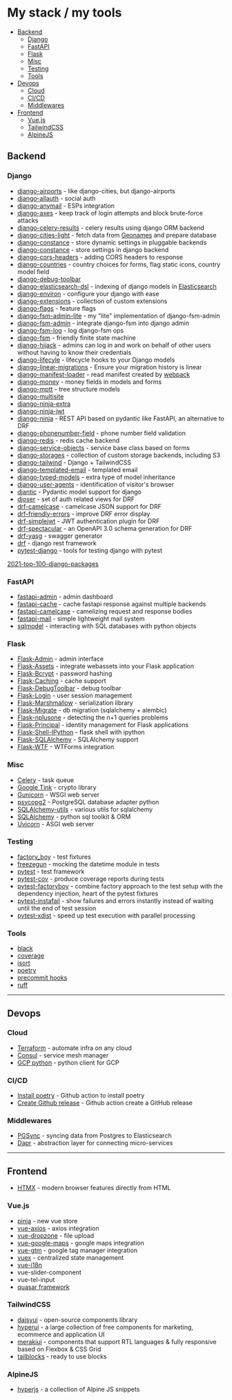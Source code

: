 # My stack / my tools

<!-- vscode-markdown-toc -->
* [Backend](#Backend)
	* [Django](#Django)
	* [FastAPI](#FastAPI)
	* [Flask](#Flask)
	* [Misc](#Misc)
	* [Testing](#Testing)
	* [Tools](#Tools)
* [Devops](#Devops)
	* [Cloud](#Cloud)
	* [CI/CD](#CICD)
	* [Middlewares](#Middlewares)
* [Frontend](#Frontend)
	* [Vue.js](#Vue.js)
	* [TailwindCSS](#TailwindCSS)
	* [AlpineJS](#AlpineJS)

<!-- vscode-markdown-toc-config
	numbering=false
	autoSave=true
	/vscode-markdown-toc-config -->
<!-- /vscode-markdown-toc -->


## <a name='Backend'></a>Backend

### <a name='Django'></a>Django

- [django-airports](https://github.com/bashu/django-airports) - like django-cities, but django-airports
- [django-allauth](https://django-allauth.readthedocs.io/en/latest/installation.html) - social auth
- [django-anymail](https://github.com/anymail/django-anymail) - ESPs integration
- [django-axes](https://github.com/jazzband/django-axes) - keep track of login attempts and block brute-force attacks
- [django-celery-results](https://github.com/celery/django-celery-results) - celery results using django ORM backend
- [django-cities-light](https://github.com/yourlabs/django-cities-light) - fetch data from [Geonames](http://www.geonames.org/) and prepare database
- [django-constance](https://github.com/jazzband/django-constance) - store dynamic settings in pluggable backends
- [django-constance](https://github.com/jazzband/django-constance) - store settings in django backend
- [django-cors-headers](https://github.com/adamchainz/django-cors-headers) - adding CORS headers to response
- [django-countries](https://github.com/SmileyChris/django-countries) - country choices for forms, flag static icons, country model field
- [django-debug-toolbar](https://github.com/jazzband/django-debug-toolbar)
- [django-elasticsearch-dsl](https://github.com/django-es/django-elasticsearch-dsl) - indexing of django models in [Elasticsearch](https://www.elastic.co/)
- [django-environ](https://django-environ.readthedocs.io/en/latest/) - configure your django with ease
- [django-extensions](https://github.com/django-extensions/django-extensions) - collection of custom extensions
- [django-flags](https://cfpb.github.io/django-flags/) - feature flags
- [django-fsm-admin-lite](https://github.com/etchegom/django-fsm-admin-lite) - my "lite" implementation of django-fsm-admin
- [django-fsm-admin](https://github.com/gadventures/django-fsm-admin) - integrate django-fsm into django admin
- [django-fsm-log](https://github.com/jazzband/django-fsm-log) - log django-fsm ops
- [django-fsm](https://github.com/viewflow/django-fsm) - friendly finite state machine
- [django-hijack](https://github.com/django-hijack/django-hijack) - admins can log in and work on behalf of other users without having to know their credentials
- [django-lifecyle](https://github.com/rsinger86/django-lifecycle/) - lifecycle hooks to your Django models
- [django-linear-migrations](https://github.com/adamchainz/django-linear-migrations) - Ensure your migration history is linear
- [django-manifest-loader](https://github.com/rykener/django-manifest-loader) - read manifest created by [webpack](https://www.npmjs.com/package/webpack-manifest-plugin)
- [django-money](https://github.com/django-money/django-money) - money fields in models and forms
- [django-mptt](https://django-mptt.readthedocs.io/en/latest/) - tree structure models
- [django-multisite](https://github.com/ecometrica/django-multisite)
- [django-ninja-extra](https://github.com/eadwinCode/django-ninja-extra)
- [django-ninja-jwt](https://github.com/eadwinCode/django-ninja-jwt)
- [django-ninja](https://django-ninja.rest-framework.com/) - REST API based on pydantic like FastAPI, an alternative to DRF
- [django-phonenumber-field](https://github.com/stefanfoulis/django-phonenumber-field) - phone number field validation
- [django-redis](https://github.com/jazzband/django-redis) - redis cache backend
- [django-service-objects](https://django-service-objects.readthedocs.io/en/latest/) - service base class based on forms
- [django-storages](https://django-storages.readthedocs.io/en/latest/) - collection of custom storage backends, including S3
- [django-tailwind](https://github.com/timonweb/django-tailwind) - Django + TailwindCSS
- [django-templated-email](https://github.com/vintasoftware/django-templated-email) - templated email
- [django-typed-models](https://github.com/craigds/django-typed-models) - extra type of model inheritance
- [django-user-agents](https://github.com/selwin/django-user_agents) - identification of visitor's browser
- [djantic](https://github.com/jordaneremieff/djantic) - Pydantic model support for django
- [djoser](https://github.com/sunscrapers/djoser) - set of auth related views for DRF
- [drf-camelcase](https://github.com/vbabiy/djangorestframework-camel-case) - camelcase JSON support for DRF
- [drf-friendly-errors](https://github.com/FutureMind/drf-friendly-errors) - improve DRF error display
- [drf-simplejwt](https://github.com/jazzband/djangorestframework-simplejwt) - JWT authentication plugin for DRF
- [drf-spectacular](https://github.com/tfranzel/drf-spectacular) - an OpenAPI 3.0 schema generation for DRF
- [drf-yasg](https://github.com/axnsan12/drf-yasg) - swagger generator
- [drf](https://www.django-rest-framework.org/) - django rest framework
- [pytest-django](https://pytest-django.readthedocs.io/en/latest/) - tools for testing django with pytest

[2021-top-100-django-packages](https://blog.devgenius.io/2021-top-100-django-packages-list-during-the-year-92fef0ba79c9?gi=f683fb71ca8e)


### <a name='FastAPI'></a>FastAPI

- [fastapi-admin](https://github.com/fastapi-admin/fastapi-admin) - admin dashboard
- [fastapi-cache](https://github.com/long2ice/fastapi-cache) - cache fastapi response against multiple backends
- [fastapi-camelcase](https://nf1s.github.io/fastapi-camelcase) - camelizing request and response bodies
- [fastapi-mail](https://github.com/sabuhish/fastapi-mail) - simple lightweight mail system
- [sqlmodel](https://sqlmodel.tiangolo.com/) - interacting with SQL databases with python objects

### <a name='Flask'></a>Flask

- [Flask-Admin](https://github.com/flask-admin/flask-admin) - admin interface
- [Flask-Assets](https://github.com/miracle2k/webassets) - integrate webassets into your Flask application
- [Flask-Bcrypt](https://github.com/maxcountryman/flask-bcrypt) - password hashing
- [Flask-Caching](https://github.com/pallets-eco/flask-caching) - cache support
- [Flask-DebugToolbar](https://flask-debugtoolbar.readthedocs.io/en/latest/) - debug toolbar
- [Flask-Login](https://flask-login.readthedocs.io/en/latest/) - user session management
- [Flask-Marshmallow](https://flask-marshmallow.readthedocs.io/en/latest/) - serialization library
- [Flask-Migrate](https://github.com/miguelgrinberg/Flask-Migrate) - db migration (sqlalchemy + alembic)
- [Flask-nplusone](https://github.com/jmcarp/nplusone#flask-sqlalchemy) - detecting the n+1 queries problems
- [Flask-Principal](https://github.com/mattupstate/flask-principal) - identity management for Flask applications
- [Flask-Shell-IPython](https://github.com/ei-grad/flask-shell-ipython) - flask shell with ipython
- [Flask-SQLAlchemy](https://flask-sqlalchemy.palletsprojects.com/en/3.0.x/) - SQLAlchemy support
- [Flask-WTF](https://github.com/wtforms/flask-wtf/) - WTForms integration

### <a name='Misc'></a>Misc

- [Celery](https://github.com/celery/celery) - task queue
- [Google Tink](https://github.com/tink-crypto/tink-py) - crypto library
- [Gunicorn](https://gunicorn.org/) - WSGI web server
- [psycopg2](https://github.com/psycopg/psycopg2) - PostgreSQL database adapter python
- [SQLAlchemy-utils](https://github.com/kvesteri/sqlalchemy-utils) - various utils for sqlalchemy
- [SQLAlchemy](https://www.sqlalchemy.org/) - python sql toolkit & ORM
- [Uvicorn](https://www.uvicorn.org/) - ASGI web server 


### <a name='Testing'></a>Testing

- [factory_boy](https://factoryboy.readthedocs.io/en/stable/) - test fixtures
- [freezegun](https://github.com/spulec/freezegun) - mocking the datetime module in tests
- [pytest](https://docs.pytest.org/en/6.2.x/) - test framework
- [pytest-cov](https://github.com/pytest-dev/pytest-cov) - produce coverage reports during tests
- [pytest-factoryboy](https://pytest-factoryboy.readthedocs.io/) - combine factory approach to the test setup with the dependency injection, heart of the pytest fixtures
- [pytest-instafail](https://github.com/pytest-dev/pytest-instafail) - show failures and errors instantly instead of waiting until the end of test session
- [pytest-xdist](https://github.com/pytest-dev/pytest-xdist) - speed up test execution with parallel processing

### <a name='Tools'></a>Tools

- [black](https://github.com/psf/black)
- [coverage](https://coverage.readthedocs.io/en/7.3.1/)
- [isort](https://github.com/PyCQA/isort)
- [poetry](https://python-poetry.org/)
- [precommit hooks](https://pre-commit.com/hooks.html)
- [ruff](https://github.com/astral-sh/ruff)

---

## <a name='Devops'></a>Devops

### <a name='Cloud'></a>Cloud

- [Terraform](https://www.terraform.io/) - automate infra on any cloud
- [Consul](https://www.consul.io/) - service mesh manager
- [GCP python](https://github.com/googleapis/google-cloud-python) - python client for GCP

### <a name='CICD'></a>CI/CD

- [Install poetry](https://github.com/snok/install-poetry) - Github action to install poetry
- [Create Github release](https://github.com/ncipollo/release-action) - Github action create a GitHub release


### <a name='Middlewares'></a>Middlewares

- [PGSync](https://pgsync.com/) - syncing data from Postgres to Elasticsearch
- [Dapr](https://dapr.io/) - abstraction layer for connecting micro-services

---

## <a name='Frontend'></a>Frontend

- [HTMX](https://htmx.org/) - modern browser features directly from HTML

### <a name='Vue.js'></a>Vue.js

- [pinia](https://pinia.vuejs.org/) - new vue store
- [vue-axios](https://www.npmjs.com/package/vue-axios) - axios integration
- [vue-dropzone](https://www.npmjs.com/package/vue2-dropzone) - file upload
- [vue-google-maps](https://www.npmjs.com/package/vue2-google-maps) - google maps integration
- [vue-gtm](https://www.npmjs.com/package/@gtm-support/vue2-gtm) - google tag manager integration
- [vuex](https://github.com/vuejs/vuex) - centralized state management
- [vue-i18n](https://www.npmjs.com/package/vue-i18n)
- vue-slider-component
- vue-tel-input
- [quasar framework](https://quasar.dev/)

### <a name='TailwindCSS'></a>TailwindCSS

- [daisyui](https://github.com/saadeghi/daisyui) - open-source components library
- [hyperui](https://github.com/markmead/hyperui) - a large collection of free components for marketing, ecommerce and application UI
- [merakiui](https://github.com/merakiui/merakiui) - components that support RTL languages & fully responsive based on Flexbox & CSS Grid
- [tailblocks](https://github.com/mertJF/tailblocks) - ready to use blocks

### <a name='AlpineJS'></a>AlpineJS

- [hyperjs](https://js.hyperui.dev/) - a collection of Alpine JS snippets

